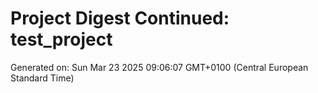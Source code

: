 # Project Digest Continued: test_project
Generated on: Sun Mar 23 2025 09:06:07 GMT+0100 (Central European Standard Time)

